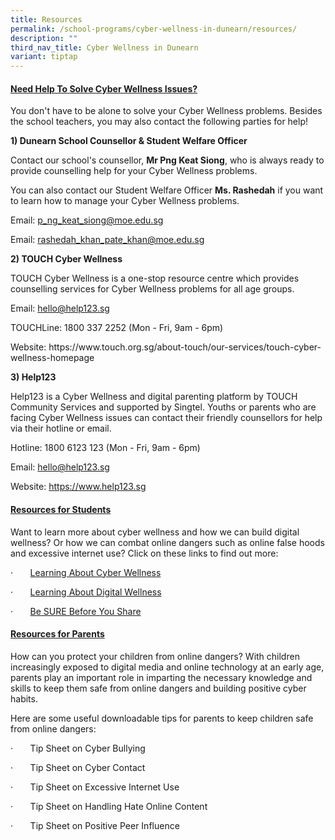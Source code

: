```yaml
---
title: Resources
permalink: /school-programs/cyber-wellness-in-dunearn/resources/
description: ""
third_nav_title: Cyber Wellness in Dunearn
variant: tiptap
---
```

<h4><strong><u>Need Help To Solve Cyber Wellness Issues?</u></strong></h4>
<p>You don't have to be alone to solve your Cyber Wellness problems. Besides
the school teachers, you may also contact the following parties for help!</p>
<p><strong>1) Dunearn School Counsellor &amp; Student Welfare Officer</strong>
</p>
<p>Contact our school's counsellor, <strong>Mr Png Keat Siong</strong>, who
is always ready to provide counselling help for your Cyber Wellness problems.</p>
<p>You can also contact our Student Welfare Officer <strong>Ms. Rashedah</strong> if
you want to learn how to manage your Cyber Wellness problems.</p>
<p>Email:&nbsp;<a href="mailto:p_ng_keat_siong@moe.edu.sg" rel="noopener noreferrer nofollow" target="_blank">p_ng_keat_siong@moe.edu.sg</a>
</p>
<p>Email: <a href="mailto:rashedah_khan_pate_khan@moe.edu.sg" rel="noopener noreferrer nofollow" target="_blank">rashedah_khan_pate_khan@moe.edu.sg</a>
</p>
<p><strong>2) TOUCH Cyber Wellness</strong>
</p>
<p>TOUCH Cyber Wellness is a one-stop resource centre which provides counselling
services for Cyber Wellness problems for all age groups.</p>
<p>Email:&nbsp;<a href="mailto:hello@help123.sg" rel="noopener noreferrer nofollow" target="_blank">hello@help123.sg</a>
</p>
<p>TOUCHLine: 1800 337 2252 (Mon - Fri, 9am - 6pm)</p>
<p>Website:&nbsp;<a rel="noopener noreferrer nofollow" target="_blank">https://www.touch.org.sg/about-touch/our-services/touch-cyber-wellness-homepage</a>
</p>
<p><strong>3) Help123</strong>
</p>
<p>Help123 is a Cyber Wellness and digital parenting platform by TOUCH Community
Services and supported by Singtel. Youths or parents who are facing Cyber
Wellness&nbsp;issues can contact their friendly counsellors for help via
their hotline or email.</p>
<p>Hotline: 1800 6123 123&nbsp;(Mon - Fri, 9am - 6pm)</p>
<p>Email: <a href="mailto:hello@help123.sg" rel="noopener noreferrer nofollow" target="_blank">hello@help123.sg</a>
</p>
<p>Website:&nbsp;<a href="hello@help123.sg" rel="noopener noreferrer nofollow" target="_blank">https://www.help123.sg</a>
</p>
<h4><strong><u>Resources for Students</u></strong></h4>
<p>Want to learn more about cyber wellness and how we can build digital wellness?
Or how we can combat online dangers such as online false hoods and excessive
internet use? Click on these links to find out more:</p>
<p>·&nbsp;&nbsp;&nbsp;&nbsp;&nbsp;&nbsp; <a href="https://www.healthhub.sg/programmes/mindsg/caring-for-ourselves/learning-about-cyber-wellness-teens#home" rel="noopener noreferrer nofollow" target="_blank">Learning About Cyber Wellness</a>
</p>
<p>·&nbsp;&nbsp;&nbsp;&nbsp;&nbsp;&nbsp; <a href="https://www.imda.gov.sg/digitalforlife/digitalwellness" rel="noopener noreferrer nofollow" target="_blank">Learning About Digital Wellness</a>
</p>
<p>·&nbsp;&nbsp;&nbsp;&nbsp;&nbsp;&nbsp; <a href="https://www.nlb.gov.sg/main/site/sure-elevated" rel="noopener noreferrer nofollow" target="_blank">Be SURE Before You Share</a>
</p>
<h4><strong><u>Resources for Parents</u></strong></h4>
<p>How can you protect your children from online dangers? With children increasingly
exposed to digital media and online technology at an early age, parents
play an important role in imparting the necessary knowledge and skills
to keep them safe from online dangers and building positive cyber habits.</p>
<p>Here are some useful downloadable tips for parents to keep children safe
from online dangers:</p>
<p>·&nbsp;&nbsp;&nbsp;&nbsp;&nbsp;&nbsp; <a rel="noopener noreferrer nofollow" target="_blank">Tip Sheet on Cyber Bullying</a>
</p>
<p>·&nbsp;&nbsp;&nbsp;&nbsp;&nbsp;&nbsp; <a rel="noopener noreferrer nofollow" target="_blank">Tip Sheet on Cyber Contact</a>
</p>
<p>·&nbsp;&nbsp;&nbsp;&nbsp;&nbsp;&nbsp; <a rel="noopener noreferrer nofollow" target="_blank">Tip Sheet on Excessive Internet Use</a>
</p>
<p>·&nbsp;&nbsp;&nbsp;&nbsp;&nbsp;&nbsp; <a rel="noopener noreferrer nofollow" target="_blank">Tip Sheet on Handling Hate Online Content</a>
</p>
<p>·&nbsp;&nbsp;&nbsp;&nbsp;&nbsp;&nbsp; <a rel="noopener noreferrer nofollow" target="_blank">Tip Sheet on Positive Peer Influence</a>
</p>
<p></p>